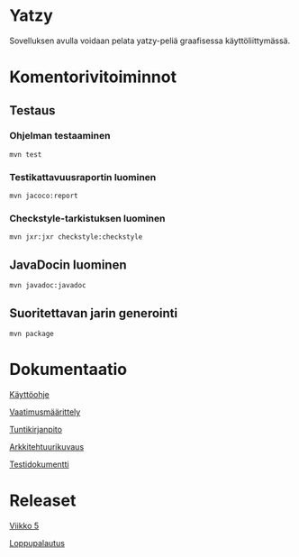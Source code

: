 # Yatzy

Sovelluksen avulla voidaan pelata yatzy-peliä graafisessa käyttöliittymässä. 

# Komentorivitoiminnot

## Testaus

### Ohjelman testaaminen

```
mvn test
```

### Testikattavuusraportin luominen

```
mvn jacoco:report
```

### Checkstyle-tarkistuksen luominen

```
mvn jxr:jxr checkstyle:checkstyle
```

## JavaDocin luominen

```
mvn javadoc:javadoc
```

## Suoritettavan jarin generointi

```
mvn package
```

# Dokumentaatio

[Käyttöohje](https://github.com/matiasonnelainen/ot-harjoitustyo/blob/master/dokumentaatio/kayttoohje.md)

[Vaatimusmäärittely](https://github.com/matiasonnelainen/ot-harjoitustyo/blob/master/dokumentaatio/vaatimusmaarittely.md)

[Tuntikirjanpito](https://github.com/matiasonnelainen/ot-harjoitustyo/blob/master/dokumentaatio/tuntikirjanpito.md)

[Arkkitehtuurikuvaus](https://github.com/matiasonnelainen/ot-harjoitustyo/blob/master/dokumentaatio/arkkitehtuuri.md)

[Testidokumentti](https://github.com/matiasonnelainen/ot-harjoitustyo/blob/master/dokumentaatio/testaus.md)
# Releaset

[Viikko 5](https://github.com/matiasonnelainen/ot-harjoitustyo/releases/tag/viikko5)

[Loppupalautus](https://github.com/matiasonnelainen/ot-harjoitustyo/releases/tag/Loppupalautus)
